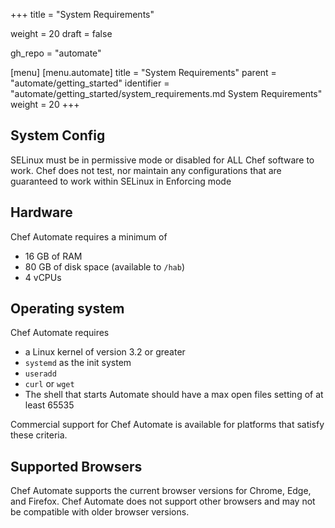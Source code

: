 +++
title = "System Requirements"

weight = 20
draft = false

gh_repo = "automate"

[menu]
  [menu.automate]
    title = "System Requirements"
    parent = "automate/getting_started"
    identifier = "automate/getting_started/system_requirements.md System Requirements"
    weight = 20
+++

## System Config

SELinux must be in permissive mode or disabled for ALL Chef software to work. Chef does not test, nor maintain any configurations that are guaranteed to work within SELinux in Enforcing mode

## Hardware

Chef Automate requires a minimum of

* 16 GB of RAM
* 80 GB of disk space (available to `/hab`)
* 4 vCPUs

## Operating system

Chef Automate requires

* a Linux kernel of version 3.2 or greater
* `systemd` as the init system
* `useradd`
* `curl` or `wget`
* The shell that starts Automate should have a max open files setting of at least 65535

Commercial support for Chef Automate is available for platforms that satisfy these
criteria.

## Supported Browsers

Chef Automate supports the current browser versions for Chrome, Edge, and Firefox. Chef
Automate does not support other browsers and may not be compatible with older browser
versions.
